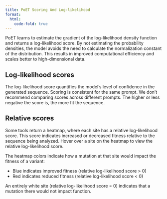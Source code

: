 ```yaml
---
title: PoET Scoring And Log-likelihood
format:
  html:
    code-fold: true
---
```


PoET learns to estimate the gradient of the log-likelihood density function and returns a log-likelihood score. By not estimating the probability densities, the model avoids the need to calculate the normalization constant of the distribution. This results in improved computational efficiency and scales better to high-dimensional data. 

## Log-likelihood scores
The log-likelihood score quantifies the model’s level of confidence in the generated sequence. 
Scoring is consistent for the same prompt. We don’t recommend comparing scores across different prompts. The higher or less negative the score is, the more fit the sequence.

## Relative scores
Some tools return a heatmap, where each site has a relative log-likelihood score. This score indicates increased or decreased fitness relative to the sequence being analyzed. Hover over a site on the heatmap to view the relative log-likelihood score.

The heatmap colors indicate how a mutation at that site would impact the fitness of a variant:

- Blue indicates improved fitness (relative log-likelihood score > 0)
- Red indicates reduced fitness (relative log-likelihood score < 0) 

An entirely white site (relative log-likelihood score = 0) indicates that a mutation there would not impact function.

